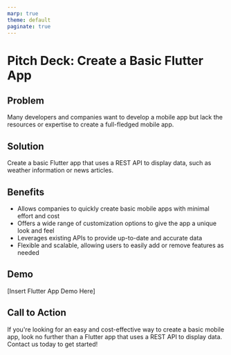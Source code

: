 ```yaml
---
marp: true
theme: default
paginate: true
---
```

# Pitch Deck: Create a Basic Flutter App 

## Problem

Many developers and companies want to develop a mobile app but lack the resources or expertise to create a full-fledged mobile app.

## Solution

Create a basic Flutter app that uses a REST API to display data, such as weather information or news articles.

## Benefits

- Allows companies to quickly create basic mobile apps with minimal effort and cost
- Offers a wide range of customization options to give the app a unique look and feel
- Leverages existing APIs to provide up-to-date and accurate data
- Flexible and scalable, allowing users to easily add or remove features as needed

## Demo

[Insert Flutter App Demo Here]

## Call to Action

If you're looking for an easy and cost-effective way to create a basic mobile app, look no further than a Flutter app that uses a REST API to display data. Contact us today to get started!
  